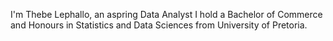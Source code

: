 I'm Thebe Lephallo, an aspring Data Analyst
I hold a Bachelor of Commerce and Honours
in Statistics and Data Sciences from 
University of Pretoria.

